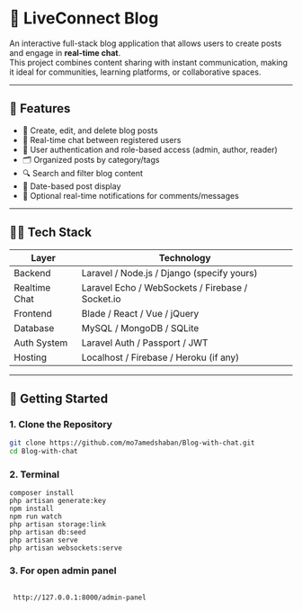 # 📝 LiveConnect Blog


An interactive full-stack blog application that allows users to create posts and engage in **real-time chat**.  
This project combines content sharing with instant communication, making it ideal for communities, learning platforms, or collaborative spaces.

---

## 📌 Features

- 📝 Create, edit, and delete blog posts
- 💬 Real-time chat between registered users
- 👤 User authentication and role-based access (admin, author, reader)
- 🗂️ Organized posts by category/tags
- 🔍 Search and filter blog content
- 📆 Date-based post display
- 🔔 Optional real-time notifications for comments/messages

---

## 🧑‍💻 Tech Stack

| Layer         | Technology               |
|---------------|---------------------------|
| Backend       | Laravel / Node.js / Django (specify yours) |
| Realtime Chat | Laravel Echo / WebSockets / Firebase / Socket.io |
| Frontend      | Blade / React / Vue / jQuery |
| Database      | MySQL / MongoDB / SQLite |
| Auth System   | Laravel Auth / Passport / JWT |
| Hosting       | Localhost / Firebase / Heroku (if any) |

---

## 🚀 Getting Started

### 1. Clone the Repository

```bash
git clone https://github.com/mo7amedshaban/Blog-with-chat.git
cd Blog-with-chat

```


### 2. Terminal


```base
composer install
php artisan generate:key
npm install
npm run watch
php artisan storage:link
php artisan db:seed
php artisan serve
php artisan websockets:serve
```
### 3. For open admin panel
```base

 http://127.0.0.1:8000/admin-panel

```
